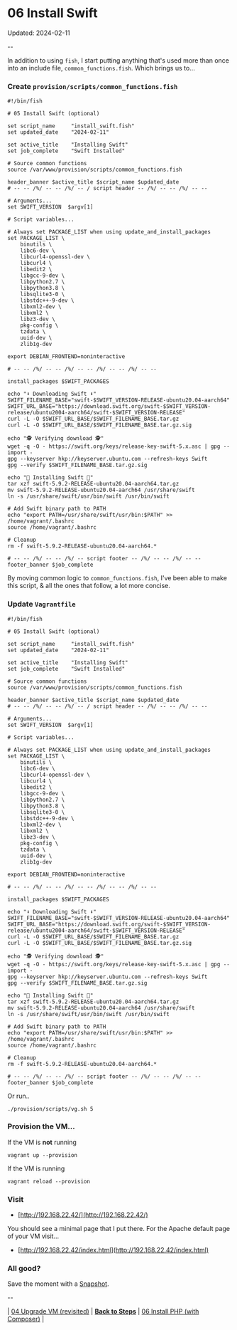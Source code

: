 # 06 Install Swift

Updated: 2024-02-11

--

In addition to using `fish`, I start putting anything that's used more than once into an include file, `common_functions.fish`. Which brings us to...

### Create `provision/scripts/common_functions.fish `

```
#!/bin/fish

# 05 Install Swift (optional)

set script_name     "install_swift.fish"
set updated_date    "2024-02-11"

set active_title    "Installing Swift"
set job_complete    "Swift Installed"

# Source common functions
source /var/www/provision/scripts/common_functions.fish

header_banner $active_title $script_name $updated_date
# -- -- /%/ -- -- /%/ -- / script header -- /%/ -- -- /%/ -- --

# Arguments...
set SWIFT_VERSION  $argv[1]

# Script variables...

# Always set PACKAGE_LIST when using update_and_install_packages
set PACKAGE_LIST \
	binutils \
	libc6-dev \
	libcurl4-openssl-dev \
	libcurl4 \
	libedit2 \
	libgcc-9-dev \
	libpython2.7 \
	libpython3.8 \
	libsqlite3-0 \
	libstdc++-9-dev \
	libxml2-dev \
	libxml2 \
	libz3-dev \
	pkg-config \
	tzdata \
	uuid-dev \
	zlib1g-dev

export DEBIAN_FRONTEND=noninteractive

# -- -- /%/ -- -- /%/ -- -- /%/ -- -- /%/ -- --

install_packages $SWIFT_PACKAGES

echo "⬇️ Downloading Swift ⬇️"
SWIFT_FILENAME_BASE="swift-$SWIFT_VERSION-RELEASE-ubuntu20.04-aarch64"
SWIFT_URL_BASE="https://download.swift.org/swift-$SWIFT_VERSION-release/ubuntu2004-aarch64/swift-$SWIFT_VERSION-RELEASE"
curl -L -O $SWIFT_URL_BASE/$SWIFT_FILENAME_BASE.tar.gz
curl -L -O $SWIFT_URL_BASE/$SWIFT_FILENAME_BASE.tar.gz.sig

echo "🕵️ Verifying download 🕵️"
wget -q -O - https://swift.org/keys/release-key-swift-5.x.asc | gpg --import -
gpg --keyserver hkp://keyserver.ubuntu.com --refresh-keys Swift
gpg --verify $SWIFT_FILENAME_BASE.tar.gz.sig

echo "🔄 Installing Swift 🔄"
tar xzf swift-5.9.2-RELEASE-ubuntu20.04-aarch64.tar.gz
mv swift-5.9.2-RELEASE-ubuntu20.04-aarch64 /usr/share/swift
ln -s /usr/share/swift/usr/bin/swift /usr/bin/swift

# Add Swift binary path to PATH
echo "export PATH=/usr/share/swift/usr/bin:$PATH" >> /home/vagrant/.bashrc
source /home/vagrant/.bashrc

# Cleanup
rm -f swift-5.9.2-RELEASE-ubuntu20.04-aarch64.*

# -- -- /%/ -- -- /%/ -- script footer -- /%/ -- -- /%/ -- --
footer_banner $job_complete
```

By moving common logic to `common_functions.fish`, I've been able to make this script, & all the ones that follow, a lot more concise.

### Update `Vagrantfile`

```
#!/bin/fish

# 05 Install Swift (optional)

set script_name     "install_swift.fish"
set updated_date    "2024-02-11"

set active_title    "Installing Swift"
set job_complete    "Swift Installed"

# Source common functions
source /var/www/provision/scripts/common_functions.fish

header_banner $active_title $script_name $updated_date
# -- -- /%/ -- -- /%/ -- / script header -- /%/ -- -- /%/ -- --

# Arguments...
set SWIFT_VERSION  $argv[1]

# Script variables...

# Always set PACKAGE_LIST when using update_and_install_packages
set PACKAGE_LIST \
	binutils \
	libc6-dev \
	libcurl4-openssl-dev \
	libcurl4 \
	libedit2 \
	libgcc-9-dev \
	libpython2.7 \
	libpython3.8 \
	libsqlite3-0 \
	libstdc++-9-dev \
	libxml2-dev \
	libxml2 \
	libz3-dev \
	pkg-config \
	tzdata \
	uuid-dev \
	zlib1g-dev

export DEBIAN_FRONTEND=noninteractive

# -- -- /%/ -- -- /%/ -- -- /%/ -- -- /%/ -- --

install_packages $SWIFT_PACKAGES

echo "⬇️ Downloading Swift ⬇️"
SWIFT_FILENAME_BASE="swift-$SWIFT_VERSION-RELEASE-ubuntu20.04-aarch64"
SWIFT_URL_BASE="https://download.swift.org/swift-$SWIFT_VERSION-release/ubuntu2004-aarch64/swift-$SWIFT_VERSION-RELEASE"
curl -L -O $SWIFT_URL_BASE/$SWIFT_FILENAME_BASE.tar.gz
curl -L -O $SWIFT_URL_BASE/$SWIFT_FILENAME_BASE.tar.gz.sig

echo "🕵️ Verifying download 🕵️"
wget -q -O - https://swift.org/keys/release-key-swift-5.x.asc | gpg --import -
gpg --keyserver hkp://keyserver.ubuntu.com --refresh-keys Swift
gpg --verify $SWIFT_FILENAME_BASE.tar.gz.sig

echo "🔄 Installing Swift 🔄"
tar xzf swift-5.9.2-RELEASE-ubuntu20.04-aarch64.tar.gz
mv swift-5.9.2-RELEASE-ubuntu20.04-aarch64 /usr/share/swift
ln -s /usr/share/swift/usr/bin/swift /usr/bin/swift

# Add Swift binary path to PATH
echo "export PATH=/usr/share/swift/usr/bin:$PATH" >> /home/vagrant/.bashrc
source /home/vagrant/.bashrc

# Cleanup
rm -f swift-5.9.2-RELEASE-ubuntu20.04-aarch64.*

# -- -- /%/ -- -- /%/ -- script footer -- /%/ -- -- /%/ -- --
footer_banner $job_complete
```

Or run..

```
./provision/scripts/vg.sh 5
```

### Provision the VM...

If the VM is **not** running

```
vagrant up --provision
```

If the VM is running

```
vagrant reload --provision
```

### Visit

* [http://192.168.22.42/](http://192.168.22.42/)

You should see a minimal page that I put there. For the Apache default page of your VM visit...

* [http://192.168.22.42/index.html](http://192.168.22.42/index.html)


### All good?

Save the moment with a [Snapshot](./Snapshots.md).

--

<!-- 05 Install Apache (with SSL) -->
| [04 Upgrade VM (revisited)](./04_Upgrade_VM.md)
| [**Back to Steps**](../README.md)
| [06 Install PHP (with Composer)](./06_Install_PHP.md)
|
